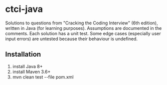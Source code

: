 # ctci-java
Solutions to questions from "Cracking the Coding Interview" (6th edition), written in Java (for learning purposes).
Assumptions are documented in the comments.
Each solution has a unit test.
Some edge cases (especially user input errors) are untested because their behaviour is undefined.

## Installation
1. install Java 8+
1. install Maven 3.6+
1. mvn clean test --file pom.xml
